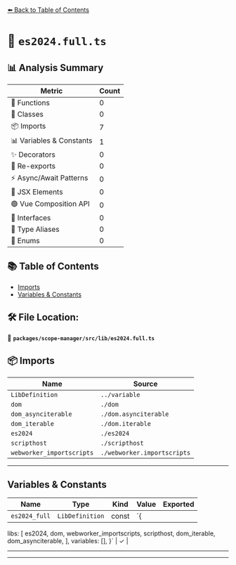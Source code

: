 [⬅️ Back to Table of Contents](../../../../index.md)

# 📄 `es2024.full.ts`

## 📊 Analysis Summary

| Metric | Count |
|--------|-------|
| 🔧 Functions | 0 |
| 🧱 Classes | 0 |
| 📦 Imports | 7 |
| 📊 Variables & Constants | 1 |
| ✨ Decorators | 0 |
| 🔄 Re-exports | 0 |
| ⚡ Async/Await Patterns | 0 |
| 💠 JSX Elements | 0 |
| 🟢 Vue Composition API | 0 |
| 📐 Interfaces | 0 |
| 📑 Type Aliases | 0 |
| 🎯 Enums | 0 |

## 📚 Table of Contents

- [Imports](#imports)
- [Variables & Constants](#variables-constants)

## 🛠️ File Location:
📂 **`packages/scope-manager/src/lib/es2024.full.ts`**

## 📦 Imports

| Name | Source |
|------|--------|
| `LibDefinition` | `../variable` |
| `dom` | `./dom` |
| `dom_asynciterable` | `./dom.asynciterable` |
| `dom_iterable` | `./dom.iterable` |
| `es2024` | `./es2024` |
| `scripthost` | `./scripthost` |
| `webworker_importscripts` | `./webworker.importscripts` |


---

## Variables & Constants

| Name | Type | Kind | Value | Exported |
|------|------|------|-------|----------|
| `es2024_full` | `LibDefinition` | const | `{
  libs: [
    es2024,
    dom,
    webworker_importscripts,
    scripthost,
    dom_iterable,
    dom_asynciterable,
  ],
  variables: [],
}` | ✓ |


---


---